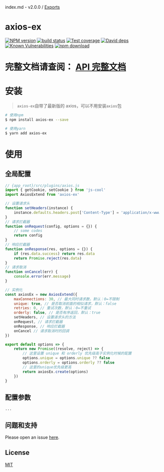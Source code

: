 index.md - v2.0.0 / [Exports](modules.md)

# axios-ex

[![NPM version][npm-image]][npm-url]
[![build status][travis-image]][travis-url]
[![Test coverage][codecov-image]][codecov-url]
[![David deps][david-image]][david-url]
[![Known Vulnerabilities][snyk-image]][snyk-url]
[![npm download][download-image]][download-url]

[npm-image]: https://img.shields.io/npm/v/axios-ex.svg?style=flat-square
[npm-url]: https://npmjs.org/package/axios-ex
[travis-image]: https://travis-ci.com/saqqdy/axios-ex.svg?branch=master
[travis-url]: https://travis-ci.com/saqqdy/axios-ex
[codecov-image]: https://img.shields.io/codecov/c/github/saqqdy/axios-ex.svg?style=flat-square
[codecov-url]: https://codecov.io/github/saqqdy/axios-ex?branch=master
[david-image]: https://img.shields.io/david/saqqdy/axios-ex.svg?style=flat-square
[david-url]: https://david-dm.org/saqqdy/axios-ex
[snyk-image]: https://snyk.io/test/npm/axios-ex/badge.svg?style=flat-square
[snyk-url]: https://snyk.io/test/npm/axios-ex
[download-image]: https://img.shields.io/npm/dm/axios-ex.svg?style=flat-square
[download-url]: https://npmjs.org/package/axios-ex

# **完整文档请查阅： [API 完整文档](./docs/modules.md)**

# 安装

> `axios-ex`自带了最新版的 axios，可以不用安装`axios`包

```bash
# 使用npm
$ npm install axios-ex --save

# 使用yarn
$ yarn add axios-ex
```

# 使用

## 全局配置

```js
// {app_root}/src/plugins/axios.js
import { getCookie, setCookie } from 'js-cool'
import AxiosExtend from 'axios-ex'

// 设置请求头
function setHeaders(instance) {
    instance.defaults.headers.post['Content-Type'] = 'application/x-www-form-urlencoded'
}
// 请求拦截器
function onRequest(config, options = {}) {
    // some codes
    return config
}
// 响应拦截器
function onResponse(res, options = {}) {
    if (res.data.success) return res.data
    return Promise.reject(res.data)
}
// 请求取消
function onCancel(err) {
    console.error(err.message)
}

// 实例化
const axiosEx = new AxiosExtend({
    maxConnections: 30, // 最大同时请求数，默认：0=不限制
    unique: true, // 是否取消前面的相似请求，默认：false
    retries: 0, // 重试次数，默认：0=不重试
    orderly: false, // 是否有序返回，默认：true
    setHeaders, // 设置请求头的方法
    onRequest, // 请求拦截器
    onResponse, // 响应拦截器
    onCancel // 请求取消时的回调
})

export default options => {
    return new Promise((resolve, reject) => {
        // 这里设置 unique 和 orderly 优先级高于实例化时候的配置
        options.unique = options.unique ?? false
        options.orderly = options.orderly ?? false
        // 这里的unique优先级更高
        return axiosEx.create(options)
    })
}
```

## 配置参数

```
...
```

## 问题和支持

Please open an issue [here](https://github.com/saqqdy/axios-ex/issues).

## License

[MIT](LICENSE)
